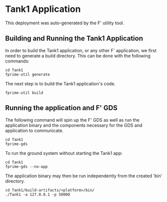 # Tank1 Application

This deployment was auto-generated by the F' utility tool.

## Building and Running the Tank1 Application

In order to build the Tank1 application, or any other F´ application, we first need to generate a build directory. This can be done with the following commands:

```
cd Tank1
fprime-util generate
```

The next step is to build the Tank1 application's code.
```
fprime-util build
```

## Running the application and F' GDS

The following command will spin up the F' GDS as well as run the application binary and the components necessary for the GDS and application to communicate.

```
cd Tank1
fprime-gds
```

To run the ground system without starting the Tank1 app:
```
cd Tank1
fprime-gds --no-app
```

The application binary may then be run independently from the created 'bin' directory.

```
cd Tank1/build-artifacts/<platform>/bin/
./Tank1 -a 127.0.0.1 -p 50000
```
